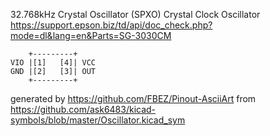 32.768kHz Crystal Oscillator (SPXO)
Crystal Clock Oscillator
https://support.epson.biz/td/api/doc_check.php?mode=dl&lang=en&Parts=SG-3030CM


	    +---------+
	VIO |[1]   [4]| VCC
	GND |[2]   [3]| OUT
	    +---------+


generated by https://github.com/FBEZ/Pinout-AsciiArt from https://github.com/ask6483/kicad-symbols/blob/master/Oscillator.kicad_sym